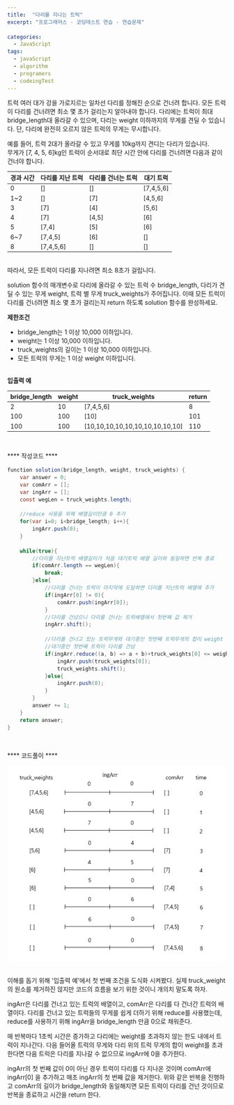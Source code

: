```yaml
---
title:  "다리를 지나는 트럭"
excerpt: "프로그래머스 - 코딩테스트 연습 - 연습문제"

categories:
  - JavaScript
tags: 
  - javaScript
  - algorithm 
  - programers
  - codeingTest
---
```


트럭 여러 대가 강을 가로지르는 일차선 다리를 정해진 순으로 건너려 합니다. 모든 트럭이 다리를 건너려면 최소 몇 초가 걸리는지 알아내야 합니다. 다리에는 트럭이 최대 bridge_length대 올라갈 수 있으며, 다리는 weight 이하까지의 무게를 견딜 수 있습니다. 단, 다리에 완전히 오르지 않은 트럭의 무게는 무시합니다.

예를 들어, 트럭 2대가 올라갈 수 있고 무게를 10kg까지 견디는 다리가 있습니다. <br/>
무게가 [7, 4, 5, 6]kg인 트럭이 순서대로 최단 시간 안에 다리를 건너려면 다음과 같이 건너야 합니다.


|경과 시간|다리를 지난 트럭|다리를 건너는 트럭|대기 트럭|
|--------|---------------|----------------|---------|
|0| [] | [] | [7,4,5,6] |
|1~2|	[]	|[7]	|[4,5,6]|
|3	|[7]	|[4]	|[5,6]|
|4	|[7]	|[4,5]	|[6]|
|5	|[7,4]	|[5]	|[6]|
|6~7	|[7,4,5]	|[6]	|[]|
|8	|[7,4,5,6]	|[]	|[]|

<br/>
따라서, 모든 트럭이 다리를 지나려면 최소 8초가 걸립니다.

solution 함수의 매개변수로 다리에 올라갈 수 있는 트럭 수 bridge_length, 다리가 견딜 수 있는 무게 weight, 트럭 별 무게 truck_weights가 주어집니다. 이때 모든 트럭이 다리를 건너려면 최소 몇 초가 걸리는지 return 하도록 solution 함수를 완성하세요.

**제한조건**

* bridge_length는 1 이상 10,000 이하입니다.
* weight는 1 이상 10,000 이하입니다.
* truck_weights의 길이는 1 이상 10,000 이하입니다.
* 모든 트럭의 무게는 1 이상 weight 이하입니다.<br/><br/>


**입출력 예**

|bridge_length	|weight	|truck_weights	|return|
|---------------|-------|---------------|------|
|2	|10	| [7,4,5,6]	|8|
|100	|100	|[10]	|101|
|100	|100	|[10,10,10,10,10,10,10,10,10,10]	|110|

<br/>

**** 작성코드 ****

```java
function solution(bridge_length, weight, truck_weights) {
    var answer = 0;
    var comArr = [];
    var ingArr = [];
    const wegLen = truck_weights.length;
    
    //reduce 사용을 위해 배열길이만큼 0 추가
    for(var i=0; i<bridge_length; i++){
        ingArr.push(0);
    }
    
    while(true){
        //다리를 지난트럭 배열길이가 처음 대기트럭 배열 길이와 동일하면 반복 종료
        if(comArr.length == wegLen){
            break;
        }else{
            //다리를 건너는 트럭이 마지막에 도달하면 다리를 지난트럭 배열에 추가
            if(ingArr[0] != 0){
                comArr.push(ingArr[0]);   
            }
            //다리를 건넜으니 다리를 건너는 트럭배열에서 첫번째 값 제거
            ingArr.shift();
            
            //다리를 건너고 있는 트럭무게와 대기중인 첫번째 트럭무게의 합이 weight 보다 작거나 같을경우
            //대기중인 첫번째 트럭이 다리를 건넘
            if(ingArr.reduce((a, b) => a + b)+truck_weights[0] <= weight){
                ingArr.push(truck_weights[0]);
                truck_weights.shift();
            }else{
                ingArr.push(0);
            }
        }
        answer += 1;
    }
    return answer;
}
```


<br/>

**** 코드풀이 ****

<img src="/assets/images/ct_4.PNG"><br/><br/>

이해를 돕기 위해 '입출력 예'에서 첫 번째 조건을 도식화 시켜봤다. 실제 truck_weight의 원소를 제거하진 않지만
코드의 흐름을 보기 위한 것이니 개의치 말도록 하자.

ingArr은 다리를 건너고 있는 트럭의 배열이고, comArr은 다리를 다 건너간 트럭의 배열이다.
다리를 건너고 있는 트럭들의 무게를 쉽게 더하기 위해 reduce를 사용했는데, reduce를 사용하기 위해
ingArr을 bridge_length 만큼 0으로 채워준다.

매 반복마다 1초씩 시간은 증가하고 다리에는 weight를 초과하지 않는 한도 내에서 트럭이 지나간다.
다음 들어올 트럭의 무게와 다리 위의 트럭 무게의 합이 weight를 초과한다면 다음 트럭은 다리를 지나갈 수 없으므로
ingArr에 0을 추가한다.

ingArr의 첫 번째 값이 0이 아닌 경우 트럭이 다리를 다 지나온 것이며 comArr에 ingArr[0] 을 추가하고
매초 ingArr의 첫 번째 값을 제거한다.
위와 같은 반복을 진행하고 comArr의 길이가 bridge_length와 동일해지면 모든 트럭이 다리를 건넌 것이므로 
반복을 종료하고 시간을 return 한다.
